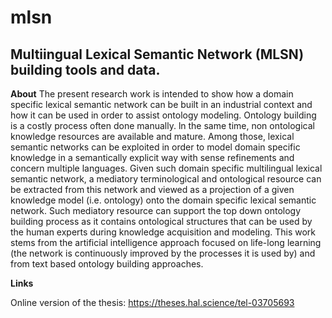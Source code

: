 # mlsn
## Multiingual Lexical Semantic Network (MLSN) building tools and data.

**About**
The present research work is intended to show how a domain specific lexical semantic network can be built in an industrial context and how it can be used in order to assist ontology modeling. Ontology building is a costly process often done manually. ln the same time, non ontological knowledge resources are available and mature. Among those, lexical semantic networks can be exploited in order to model domain specific knowledge in a semantically explicit way with sense refinements and concern multiple languages. Given such domain specific multilingual lexical semantic network, a mediatory terminological and ontological resource can be extracted from this network and viewed as a projection of a given knowledge model (i.e. ontology) onto the domain specific lexical semantic network. Such mediatory resource can support the top down ontology building process as it contains ontological structures that can be used by the human experts during knowledge acquisition and modeling. This work stems from the artificial intelligence approach focused on life-long learning (the network is continuously improved by the processes it is used by) and from text based ontology building approaches.

**Links**

Online version of the thesis: https://theses.hal.science/tel-03705693

